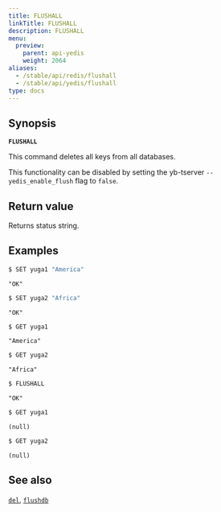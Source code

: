 ```yaml
---
title: FLUSHALL
linkTitle: FLUSHALL
description: FLUSHALL
menu:
  preview:
    parent: api-yedis
    weight: 2064
aliases:
  - /stable/api/redis/flushall
  - /stable/api/yedis/flushall
type: docs
---
```


## Synopsis

**`FLUSHALL`**

This command deletes all keys from all databases.

This functionality can be disabled by setting the yb-tserver `--yedis_enable_flush` flag to `false`.

## Return value

Returns status string.

## Examples

```sh
$ SET yuga1 "America"
```

```
"OK"
```

```sh
$ SET yuga2 "Africa"
```

```
"OK"
```

```sh
$ GET yuga1
```

```
"America"
```

```sh
$ GET yuga2
```

```
"Africa"
```

```sh
$ FLUSHALL
```

```
"OK"
```

```sh
$ GET yuga1
```

```
(null)
```

```sh
$ GET yuga2
```

```
(null)
```

## See also

[`del`](../del/), [`flushdb`](../flushdb/)
